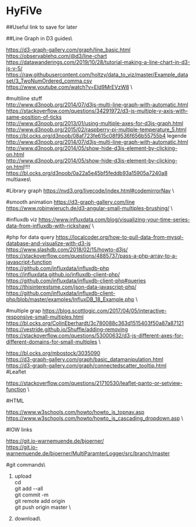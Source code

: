 # HyFiVe

##Useful link to save for later

##Line Graph in D3 guides\

https://d3-graph-gallery.com/graph/line_basic.html \
https://observablehq.com/@d3/line-chart \
https://datawanderings.com/2019/10/28/tutorial-making-a-line-chart-in-d3-js-v-5/ \
https://raw.githubusercontent.com/holtzy/data_to_viz/master/Example_dataset/3_TwoNumOrdered_comma.csv \
https://www.youtube.com/watch?v=EId9MrEVzW8 \

#multiline stuff \
http://www.d3noob.org/2014/07/d3js-multi-line-graph-with-automatic.html \
https://stackoverflow.com/questions/34291972/d3-js-multiple-y-axis-with-same-position-of-ticks \
http://www.d3noob.org/2013/01/using-multiple-axes-for-d3js-graph.html \
http://www.d3noob.org/2015/02/raspberry-pi-multiple-temperature_5.html \
https://bl.ocks.org/d3noob/08af723fe615c08f9536f656b55755b4  legende\
http://www.d3noob.org/2014/07/d3js-multi-line-graph-with-automatic.html \
http://www.d3noob.org/2014/05/show-hide-d3js-element-by-clicking-on.html \
http://www.d3noob.org/2014/05/show-hide-d3js-element-by-clicking-on.html!!!! \
https://bl.ocks.org/d3noob/0a22a5e45bf5feddb93a15905a7240a8	multiaxes\

#Library graph
https://nvd3.org/livecode/index.html#codemirrorNav \

#smooth animation
https://d3-graph-gallery.com/line \
https://www.robinwieruch.de/d3-angular-small-multiples-brushing/ \

#influxdb viz 
https://www.influxdata.com/blog/visualizing-your-time-series-data-from-influxdb-with-rickshaw/ \

#php for data query
https://localcoder.org/how-to-pull-data-from-mysql-database-and-visualize-with-d3-js \
https://www.slashdb.com/2018/02/15/howto-d3js/ \
https://stackoverflow.com/questions/4885737/pass-a-php-array-to-a-javascript-function \
https://github.com/influxdata/influxdb-php \
https://influxdata.github.io/influxdb-client-php/ \
https://github.com/influxdata/influxdb-client-php#queries
https://thisinterestsme.com/json-data-javascript-php/
https://github.com/influxdata/influxdb-client-php/blob/master/examples/InfluxDB_18_Example.php \



#multiple grap 
https://blog.scottlogic.com/2017/04/05/interactive-responsive-small-multiples.html \
https://bl.ocks.org/ColinEberhardt/3c780088c363d1515403f50a87a87121 \
https://vestride.github.io/Shuffle/adding-removing \
https://stackoverflow.com/questions/53000632/d3-js-different-axes-for-different-domains-for-small-multiples \

https://bl.ocks.org/mbostock/3035090 \
https://d3-graph-gallery.com/graph/basic_datamanipulation.html \
https://d3-graph-gallery.com/graph/connectedscatter_tooltip.html \
#Leaflet

https://stackoverflow.com/questions/21710530/leaflet-panto-or-setview-function \

#HTML

https://www.w3schools.com/howto/howto_js_topnav.asp \
https://www.w3schools.com/howto/howto_js_cascading_dropdown.asp \


#IOW links

https://git.io-warnemuende.de/bjoerner/ \
https://git.io-warnemuende.de/bjoerner/MultiParamterLogger/src/branch/master

#git commands\


1. upload\
cd \
git add --all\
git commit -m \
git remote add origin <remote repository URL> \
git push origin master \

2. download\
